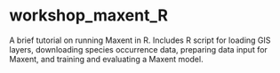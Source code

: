 # workshop_maxent_R
A brief tutorial on running Maxent in R.
Includes R script for loading GIS layers, downloading species occurrence data, preparing data input for Maxent, and training and evaluating a Maxent model.
